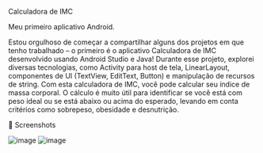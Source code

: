 Calculadora de IMC

Meu primeiro aplicativo Android.

Estou orgulhoso de começar a compartilhar alguns dos projetos em que tenho trabalhado – o primeiro é o aplicativo Calculadora de IMC desenvolvido usando Android Studio e Java!
Durante esse projeto, explorei diversas tecnologias, como Activity para host de tela, LinearLayout, componentes de UI (TextView, EditText, Button) e manipulação de recursos de string.
Com esta calculadora de IMC, você pode calcular seu índice de massa corporal. O cálculo é muito útil para identificar se você está com peso ideal ou se está abaixo ou acima do esperado, levando em conta critérios como sobrepeso, obesidade e desnutrição.

📸 Screenshots


![image](https://github.com/YuriRobert/CalculadoraImc/assets/167033971/ac55c733-fc30-4cb6-9c10-6b353d0eeef6)
![image](https://github.com/YuriRobert/CalculadoraImc/assets/167033971/24bbbdeb-238a-4707-a3f8-46025867b83c)
